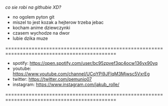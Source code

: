 *co sie robi na githubie XD?*

- no ogolem pyton git
- miszel to jest kozak a hejterow trzeba jebac
- kocham anime dziewczynki
- czasem wychodze na dwor
- lubie dzika muze

============================================================================================

- spotify: https://open.spotify.com/user/bc95zpvef3qc4ocw136yx90yq
- youtube: https://www.youtube.com/channel/UCqYPi9JFlqM3Mjwsc5VxrEg
- twitter: https://twitter.com/pemunio07
- instagram: https://www.instagram.com/jakub_rolle/

============================================================================================

